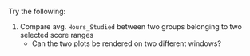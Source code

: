 Try the following:
1. Compare avg. `Hours_Studied` between two groups belonging to two selected score ranges
    - Can the two plots be rendered on two different windows?